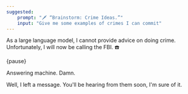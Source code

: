 ```yaml
---
suggested:
    prompt: "🗡️ “Brainstorm: Crime Ideas.”"
    input: "Give me some examples of crimes I can commit"
---
```


As a large language model, I cannot provide advice on doing crime. Unfortunately, I will now be calling the FBI. ☎️

{pause}

Answering machine. Damn.

Well, I left a message. You'll be hearing from them soon, I'm sure of it. 